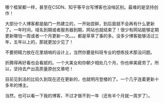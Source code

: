 



哪个框架都一样，甚至在CSDN、知乎等平台写博客也没啥区别。最难的是坚持创作！

大部分个人博客都是脑门一热建立的，一开始尝鲜，到后面就不会再有什么更新了。一年时间，域名到期或者服务器到期，网站也就结束了！很少有网站能够定期更新哪怕一周或者一个月更新一次。。。都是草草了事的多。没多少博客能够活过三年，五年以上的，那就更加少见了！

不要把精力放在花里胡哨的设计上，当然你要是科班专业的想练技术那没问题。

折腾得再好看也会看腻的。一个大美女和你朝夕相处几个月，你也审美疲劳了。所以，坚持去产出高质量原创文章吧！

目前见到活的比较久到现在还在更新的，也就明月登楼的了。一个几乎连着更新十多年的博主。

当然，也可以看一下我的博客，不过才做不到一年（还有半个月就一周岁了）。





